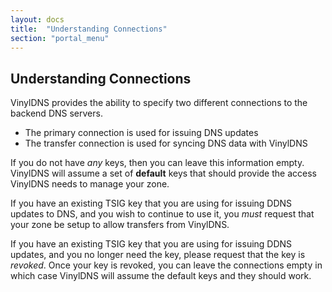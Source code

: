 ```yaml
---
layout: docs
title:  "Understanding Connections"
section: "portal_menu"
---
```

## Understanding Connections <a id="understandingConnections"></a>
VinylDNS provides the ability to specify two different connections to the backend DNS servers.

- The primary connection is used for issuing DNS updates
- The transfer connection is used for syncing DNS data with VinylDNS

If you do not have *any* keys, then you can leave this information empty.  VinylDNS will
assume a set of **default** keys that should provide the access VinylDNS needs to manage
your zone.

If you have an existing TSIG key that you are using for issuing DDNS updates to DNS,
and you wish to continue to use it, you *must* request that your zone be setup to
allow transfers from VinylDNS.

If you have an existing TSIG key that you are using for issuing DDNS updates,
and you no longer need the key, please request that the key is *revoked*.  Once
your key is revoked, you can leave the connections empty in which case VinylDNS
will assume the default keys and they should work.
